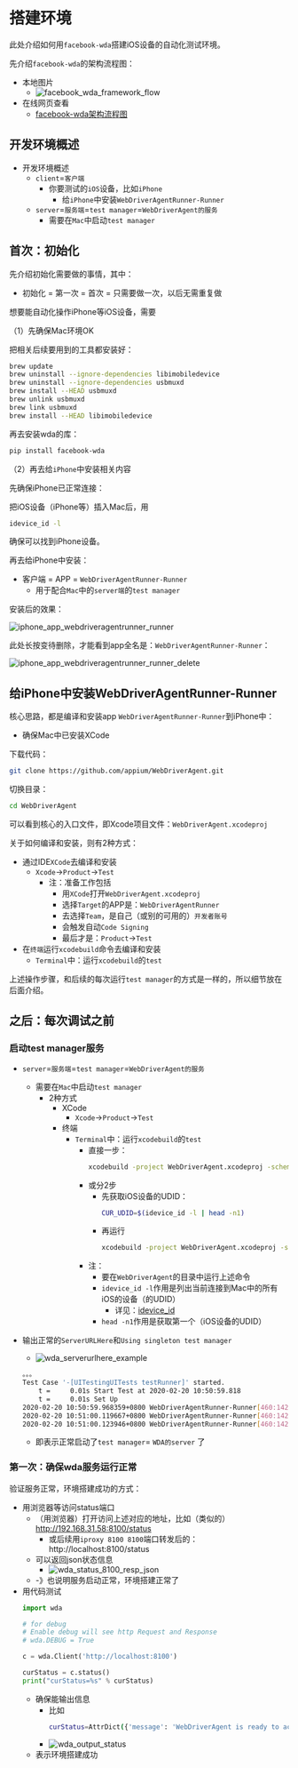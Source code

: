 # 搭建环境

此处介绍如何用`facebook-wda`搭建iOS设备的自动化测试环境。

先介绍`facebook-wda`的架构流程图：

* 本地图片
  * ![facebook_wda_framework_flow](../assets/img/facebook_wda_framework_flow.jpg)
* 在线网页查看
  * [facebook-wda架构流程图](https://www.processon.com/view/link/5eb3689e5653bb07215954bf)

## 开发环境概述

* 开发环境概述
  * `client`=`客户端`
      * 你要测试的`iOS`设备，比如`iPhone`
          * 给`iPhone`中安装`WebDriverAgentRunner-Runner`
  * `server`=`服务端`=`test manager`=`WebDriverAgent的服务`
      * 需要在`Mac`中启动`test manager`

## 首次：初始化

先介绍初始化需要做的事情，其中：

* 初始化 = 第一次 = 首次 = 只需要做一次，以后无需重复做

想要能自动化操作iPhone等iOS设备，需要

（1）先确保Mac环境OK

把相关后续要用到的工具都安装好：

```bash
brew update
brew uninstall --ignore-dependencies libimobiledevice
brew uninstall --ignore-dependencies usbmuxd
brew install --HEAD usbmuxd
brew unlink usbmuxd
brew link usbmuxd
brew install --HEAD libimobiledevice
```

再去安装wda的库：

```bash
pip install facebook-wda
```

（2）再去给`iPhone`中安装相关内容

先确保iPhone已正常连接：

把iOS设备（iPhone等）插入Mac后，用

```bash
idevice_id -l
```

确保可以找到iPhone设备。

再去给iPhone中安装：

* 客户端 = APP = `WebDriverAgentRunner-Runner`
  * 用于配合`Mac`中的`server端`的`test manager`

安装后的效果：

![iphone_app_webdriveragentrunner_runner](../assets/img/iphone_app_webdriveragentrunner_runner.png)

此处长按变待删除，才能看到app全名是：`WebDriverAgentRunner-Runner`：

![iphone_app_webdriveragentrunner_runner_delete](../assets/img/iphone_app_webdriveragentrunner_runner_delete.png)

## 给iPhone中安装WebDriverAgentRunner-Runner

核心思路，都是编译和安装app `WebDriverAgentRunner-Runner`到iPhone中：

* 确保Mac中已安装XCode

下载代码：

```bash
git clone https://github.com/appium/WebDriverAgent.git
```

切换目录：

```bash
cd WebDriverAgent
```

可以看到核心的入口文件，即Xcode项目文件：`WebDriverAgent.xcodeproj`

关于如何编译和安装，则有2种方式：

* 通过IDE`XCode`去编译和安装
  * `Xcode`->`Product`->`Test`
    * 注：准备工作包括
      * 用`XCode`打开`WebDriverAgent.xcodeproj`
      * 选择`Target`的APP是：`WebDriverAgentRunner`
      * 去选择`Team`，是自己（或别的可用的）`开发者账号`
      * 会触发自动`Code Signing`
      * 最后才是：`Product`->`Test`
* 在`终端`运行`xcodebuild`命令去编译和安装
  * `Terminal`中：运行`xcodebuild`的`test`

上述操作步骤，和后续的每次运行`test manager`的方式是一样的，所以细节放在后面介绍。

## 之后：每次调试之前

### 启动test manager服务

* `server`=`服务端`=`test manager`=`WebDriverAgent的服务`
  * 需要在`Mac`中启动`test manager`
    * 2种方式
      * XCode
        * `Xcode`->`Product`->`Test`
      * 终端
        * `Terminal`中：运行`xcodebuild`的`test`
          * 直接一步：
            ```bash
            xcodebuild -project WebDriverAgent.xcodeproj -scheme WebDriverAgentRunner -destination "id=`idevice_id -l | head -n1`" test
            ```
          * 或分2步
            * 先获取iOS设备的UDID：
              ```bash
              CUR_UDID=$(idevice_id -l | head -n1)
              ```
            * 再运行
              ```bash
              xcodebuild -project WebDriverAgent.xcodeproj -scheme WebDriverAgentRunner -destination "id=$CUR_UDID" test
              ```
          * 注：
            * 要在`WebDriverAgent`的目录中运行上述命令
            * `idevice_id -l`作用是列出当前连接到Mac中的所有iOS的设备（的UDID）
              * 详见：[idevice_id](https://book.crifan.com/books/apple_develop_summary/website/desktop/idevice_id.html)
            * `head -n1`作用是获取第一个（iOS设备的UDID）

* 输出正常的`ServerURLHere`和`Using singleton test manager`
  * ![wda_serverurlhere_example](../assets/img/wda_serverurlhere_example.png)
  ```bash
  。。。
  Test Case '-[UITestingUITests testRunner]' started.
      t =     0.01s Start Test at 2020-02-20 10:50:59.818
      t =     0.01s Set Up
  2020-02-20 10:50:59.968359+0800 WebDriverAgentRunner-Runner[460:142725] Built at Feb 20 2020 10:50:08
  2020-02-20 10:51:00.119667+0800 WebDriverAgentRunner-Runner[460:142725] ServerURLHere->http://192.168.31.43:8100<-ServerURLHere
  2020-02-20 10:51:00.123946+0800 WebDriverAgentRunner-Runner[460:142853] Using singleton test manager
  ```
  * 即表示正常启动了`test manager`= `WDA的server` 了

### 第一次：确保wda服务运行正常

验证服务正常，环境搭建成功的方式：

* 用浏览器等访问status端口
  * （用浏览器）打开访问上述对应的地址，比如（类似的） http://192.168.31.58:8100/status
    * 或后续用`iproxy 8100 8100`端口转发后的：http://localhost:8100/status
  * 可以返回json状态信息
    * ![wda_status_8100_resp_json](../assets/img/wda_status_8100_resp_json.png)
  * -》也说明服务启动正常，环境搭建正常了
* 用代码测试
  ```python
  import wda

  # for debug
  # Enable debug will see http Request and Response
  # wda.DEBUG = True

  c = wda.Client('http://localhost:8100')

  curStatus = c.status()
  print("curStatus=%s" % curStatus)
  ```
  * 确保能输出信息
    * 比如
      ```bash
      curStatus=AttrDict({'message': 'WebDriverAgent is ready to accept commands', 'state': 'success', 'os': {'testmanagerdVersion': 26, 'name': 'iOS', 'sdkVersion': '14.2', 'version': '12.3.1'}, 'ios': {'ip': '192.168.31.58'}, 'ready': True, 'build': {'time': 'Apr 10 2021 22:08:54', 'productBundleIdentifier': 'com.facebook.WebDriverAgentRunner'}, 'sessionId': None})
      ```
    * ![wda_output_status](../assets/img/wda_output_status.png)
  * 表示环境搭建成功
